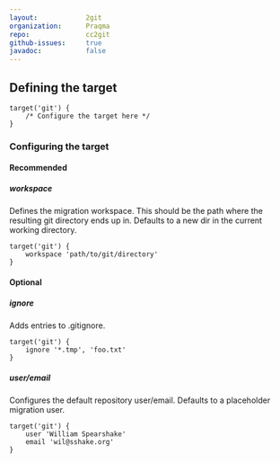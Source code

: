 ```yaml
---
layout:            2git
organization:      Praqma
repo:              cc2git
github-issues:     true
javadoc:           false
---
```


## Defining the target

```
target('git') {
    /* Configure the target here */
}
```

### Configuring the target

#### Recommended

##### workspace

Defines the migration workspace. This should be the path where the resulting git directory ends up in.
Defaults to a new dir in the current working directory.

```
target('git') {
    workspace 'path/to/git/directory'
}
```

#### Optional

##### ignore

Adds entries to .gitignore.

```
target('git') {
    ignore '*.tmp', 'foo.txt'
}
```

##### user/email

Configures the default repository user/email.
Defaults to a placeholder migration user.

```
target('git') {
    user 'William Spearshake'
    email 'wil@sshake.org'
}
```